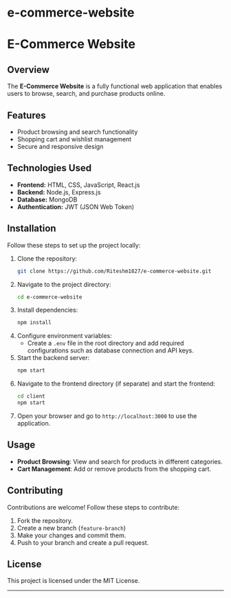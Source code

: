 # e-commerce-website

# E-Commerce Website

## Overview
The **E-Commerce Website** is a fully functional web application that enables users to browse, search, and purchase products online.

## Features
- Product browsing and search functionality
- Shopping cart and wishlist management
- Secure and responsive design

## Technologies Used
- **Frontend:** HTML, CSS, JavaScript, React.js
- **Backend:** Node.js, Express.js
- **Database:** MongoDB
- **Authentication:** JWT (JSON Web Token)

## Installation
Follow these steps to set up the project locally:

1. Clone the repository:
   ```sh
   git clone https://github.com/Riteshm1827/e-commerce-website.git
   ```
2. Navigate to the project directory:
   ```sh
   cd e-commerce-website
   ```
3. Install dependencies:
   ```sh
   npm install
   ```
4. Configure environment variables:
   - Create a `.env` file in the root directory and add required configurations such as database connection and API keys.
5. Start the backend server:
   ```sh
   npm start
   ```
6. Navigate to the frontend directory (if separate) and start the frontend:
   ```sh
   cd client
   npm start
   ```
7. Open your browser and go to `http://localhost:3000` to use the application.

## Usage
- **Product Browsing**: View and search for products in different categories.
- **Cart Management**: Add or remove products from the shopping cart.


## Contributing
Contributions are welcome! Follow these steps to contribute:
1. Fork the repository.
2. Create a new branch (`feature-branch`)
3. Make your changes and commit them.
4. Push to your branch and create a pull request.

## License
This project is licensed under the MIT License.

---


